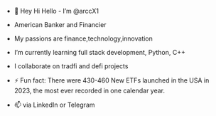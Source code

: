 - 👋 Hey Hi Hello - I’m @arccX1
- American Banker and Financier

- My passions are finance,technology,innovation
- I’m currently learning full stack development, Python, C++
- I collaborate on tradfi and defi projects

- ⚡ Fun fact: There were 430-460 New ETFs launched in the USA in 2023, the most ever recorded in one calendar year.
- 📫 via LinkedIn or Telegram


